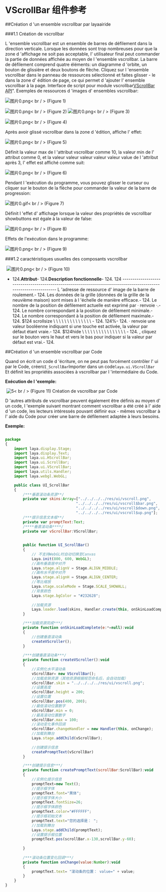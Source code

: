 # VScrollBar 组件参考



##Création d 'un ensemble vscrollbar par layaairide

###1.1 Création de vscrollbar

L 'ensemble vscrollbar est un ensemble de barres de défilement dans la direction verticale.
Lorsque les données sont trop nombreuses pour que la zone d 'affichage ne soit pas acceptable, l' utilisateur final peut commander la partie de données affichée au moyen de l 'ensemble vscrollbar.
La barre de défilement comprend quatre éléments: un diagramme d 'orbite, un bouton de glissière et deux boutons de flèche.
Cliquez sur l 'ensemble vscrollbar dans le panneau de ressources sélectionné et faites glisser - le dans la zone d' édition de page, ce qui permet d 'ajouter l' ensemble vscrollbar à la page.
Interface de script pour module vscrollbar[VScrollBar API](http://layaair.ldc.layabox.com/api/index.html?category=Core&class=laya.ui.VScrollBar)".
Exemples de ressources d 'images d' ensembles vscrollbar:

​![图片0.png](img/1.png)< br / >
(Figure 1)

​![图片0.png](img/2.png)< br / >
(Figure 2)
​![图片0.png](img/3.png)< br / >
(Figure 3)

​![图片0.png](img/4.png)< br / >
(Figure 4)

Après avoir glissé vscrollbar dans la zone d 'édition, affiche l' effet:

​![图片0.png](img/5.png)< br / >
(Figure 5)

Définit la valeur max de l 'attribut vscrollbar comme 10, la valeur min de l' attribut comme 0, et la valeur valeur valeur valeur valeur value de l 'attribut après 3, l' effet est affiché comme suit:

​![图片0.png](img/6.png)< br / >
(Figure 6)

Pendant l 'exécution du programme, vous pouvez glisser le curseur ou cliquer sur le bouton de la flèche pour commander la valeur de la barre de progression:

​![图片0.gif](gif/1.gif)< br / >
(Figure 7)

Définit l 'effet d' affichage lorsque la valeur des propriétés de vscrollbar showbuttons est égale à la valeur de false:

​![图片0.png](img/7.png)< br / >
(Figure 8)

Effets de l'exécution dans le programme:

​![图片0.png](gif/1.gif)< br / >
(Figure 9)

###1.2 caractéristiques usuelles des composants vscrollbar



​        ![图片0.png](img/8.png)< br / >
(Figure 10)

- 124.**Attribut**- 124.**Description fonctionnelle**- 124.
124 -------------------------------------------------------------------------------------------------------------------
L 'adresse de ressource d' image de la barre de roulement.- 124.
Les données de la grille (données de la grille de la neuvième maison) sont mises à l 'échelle de manière efficace.- 124.
Le nombre de la position de défilement actuelle est exprimé par ‧ renvoie ‧.- 124.
Le nombre correspondant à la position de défilement minimale.- 124.
Le nombre correspondant à la position de défilement maximale.- 124.
$124 scrollsize \ \ \ \ \ \ \ \ \ \ \ \ \ \ \- 124.
124%- 124.
‧ renvoie une valeur booléenne indiquant si une touche est activée, la valeur par défaut étant vraie.- 124.
$124hide \ \ \ \ \ \ \ \ \ \ \ \ \ \ \ \ \- 124.
, cliquez sur le bouton vers le haut et vers le bas pour indiquer si la valeur par défaut est vrai.- 124.



 

 



##Création d 'un ensemble vscrollbar par Code

Quand on écrit un code d 'écriture, on ne peut pas forcément contrôler l' ui par le Code, créer`UI_ScrollBar`Importer dans un code`laya.ui.VScrollBar `Et définit les propriétés associées à vscrollbar par l 'intermédiaire du Code.

**Exécution de l 'exemple:**

​	![5](gif/3.gif)< br / >
(Figure 11) Création de vscrollbar par Code

D 'autres attributs de vscrollbar peuvent également être définis au moyen d' un code, l 'exemple suivant montrant comment vscrollbar a été créé à l' aide d 'un code, les lecteurs intéressés pouvant définir eux - mêmes vscrollbar à l' aide du Code pour créer une barre de défilement adaptée à leurs besoins.

**Exemple:**


```javascript

package
{
	import laya.display.Stage;
	import laya.display.Text;
	import laya.ui.HScrollBar;
	import laya.ui.ScrollBar;
	import laya.ui.VScrollBar;
	import laya.utils.Handler;
	import laya.webgl.WebGL;

	public class UI_ScrollBar
	{
		/***垂直滚动条资源**/
		private var skins:Array=["../../../../res/ui/vscroll.png", 
								"../../../../res/ui/vscroll$bar.png", 
								"../../../../res/ui/vscroll$down.png",
								"../../../../res/ui/vscroll$up.png"];
		/***提示信息文本框**/
		private var promptText:Text;		
		/****垂直滚动条****/
		private var vScrollBar:VScrollBar;
		
		
		public function UI_ScrollBar()
		{
			// 不支持WebGL时自动切换至Canvas
			Laya.init(800, 600, WebGL);
			//画布垂直居中对齐
			Laya.stage.alignV = Stage.ALIGN_MIDDLE;
			//画布水平居中对齐
			Laya.stage.alignH = Stage.ALIGN_CENTER;
			//等比缩放
			Laya.stage.scaleMode = Stage.SCALE_SHOWALL;
			//背景颜色
			Laya.stage.bgColor = "#232628";
			
			//加载资源
			Laya.loader.load(skins, Handler.create(this, onSkinLoadComplete));
		}

		/***加载资源完成***/
		private function onSkinLoadComplete(e:*=null):void
		{
			//创建垂直滚动条
			createVScroller();
		}
		
		/***创建垂直滚动条***/
		private function createVScroller():void 
		{
			//实例化水平滚动条
			vScrollBar= new VScrollBar();
			//加载皮肤资源（其他资源根据规范命名后，会自动加载）
			vScrollBar.skin = "../../../../res/ui/vscroll.png";
			//设置高度
			vScrollBar.height = 200;
			//设置位置
			vScrollBar.pos(400, 200);
			//最低滚动位置数字
			vScrollBar.min = 0;
			//最高滚动位置数字
			vScrollBar.max = 100;
			//滚动变化事件回调
			vScrollBar.changeHandler = new Handler(this, onChange);
			//加载到舞台
			Laya.stage.addChild(vScrollBar);
			
			//创建提示信息
			createPromptText(vScrollBar)
		}

		/***创建提示信息***/
		private function createPromptText(scrollBar:ScrollBar):void
		{
			//实例化提示信息
			promptText=new Text();
			//提示框字体
			promptText.font="黑体";
			//提示框字体大小
			promptText.fontSize=26;
			//提示框字体颜色
			promptText.color="#FFFFFF";
			//提示框初始文本
			promptText.text="您的选择是： ";
			//加载到舞台
			Laya.stage.addChild(promptText);
			//设置提示框位置
			promptText.pos(scrollBar.x-130,scrollBar.y-60);
			
		}
		
		/***滚动条位置变化回调***/
		private function onChange(value:Number):void 
		{
			promptText.text= "滚动条的位置： value=" + value;
		}
	}
}
```


